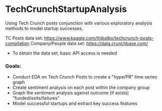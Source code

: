 # TechCrunchStartupAnalysis
Using Tech Crunch posts conjunction with various exploratory analysis methods to model startup successes.

TC Posts data set: https://www.kaggle.com/thibalbo/techcrunch-posts-compilation
Company/People data set: https://data.crunchbase.com/
 - To obtain the data set, basic API access is needed

### Goals:
- Conduct EDA on Tech Crunch Posts to create a "hype/PR" time series graph
- Create sentiment analysis on each post within the company group
- Graph the sentiment analysis against outcome (if exists) "funded/exits/failures"
- Model successful startups and extract key success features
